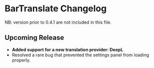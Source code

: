 
# BarTranslate Changelog

NB: version prior to 0.4.1 are not included in this file.

## Upcoming Release
- **Added support for a new translation provider: DeepL** 
- Resolved a rare bug that prevented the settings panel from loading properly.
